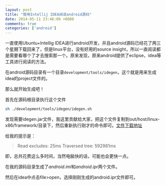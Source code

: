 ```yaml
---
layout: post
title: "使用Intellij IDEA阅读android源码"
date: 2014-05-11 23:46:09 +0800
comments: true
categories: ['android']
---
```


一直使用Ubuntu+Intellig IDEA进行android开发，并且android源码已经花了两三个星期下载回来了，但是linux平台，没有好用的source insight，所以一直阅读都是需要看哪个了才去搜索那一个。原来发现，原来android提供了eclipse，idea等工具进行阅读的方法。

在android源码目录有一个目录`development/tools/idegen`，这个就是用来生成idea的project文件的。

那么就开始生成吧！

<!--more-->
首先在源码根目录执行这个文件
``` bash
sh ./development/tools/idegen/idegen.sh
```

发现需要idegen.jar文件，我这里贡献给大家，把这个文件复制到out/host/linux-x86/framework/目录下，然后重新执行刚才的命令即可。[文件下载地址](/images/idegen.jar)

给我的提示是：
>Read excludes: 25ms
>Traversed tree: 592981ms

即，总共花费这么多时间，当然电脑快的话，可能也会更快一点。

在我的源码目录生成了*android.iml*和*android.ipr*两个文件。


然后在idea中点击file>open，选择刚刚生成的android.ipr文件即可。